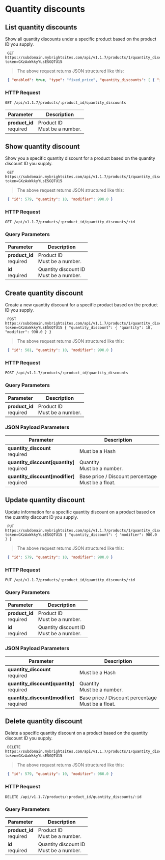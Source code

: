 #  Quantity discounts

## List quantity discounts

Show all quantity discounts under a specific product based on the product ID you supply.

```shell
 GET https://subdomain.mybrightsites.com/api/v1.1.7/products/1/quantity_discounts?token=GXzAxWkkyYLsESGQTU15
```

> The above request returns JSON structured like this:

```json
 { "enabled": true, "type": "fixed_price", "quantity_discounts": [ { "id": 579, "quantity": 5, "modifier": 1000.0 }, { "id": 580, "quantity": 10, "modifier": 990.0 }, { "id": 581, "quantity": 100, "modifier": 900.0 } ] }
```

### HTTP Request

`GET /api/v1.1.7/products/:product_id/quantity_discounts`

Parameter | Description
--------- | -----------
<div><strong>product_id </strong></div><div> required </div> | <div>Product ID</div><div> Must be a number. </div>


## Show quantity discount

Show you a specific quantity discount for a product based on the quantity discount ID you supply.

```shell
 GET https://subdomain.mybrightsites.com/api/v1.1.7/products/1/quantity_discounts/579?token=GXzAxWkkyYLsESGQTU15
```

> The above request returns JSON structured like this:

```json
 { "id": 579, "quantity": 10, "modifier": 990.0 }
```

### HTTP Request

`GET /api/v1.1.7/products/:product_id/quantity_discounts/:id`

### Query Parameters

Parameter | Description
--------- | -----------
<div><strong>product_id </strong></div><div> required </div> | <div>Product ID</div><div> Must be a number. </div>
<div><strong>id </strong></div><div> required </div> | <div>Quantity discount ID</div><div> Must be a number. </div>


## Create quantity discount

Create a new quantity discount for a specific product based on the product ID you supply.

```shell
 POST https://subdomain.mybrightsites.com/api/v1.1.7/products/1/quantity_discounts?token=GXzAxWkkyYLsESGQTU15 { "quantity_discount": { "quantity": 10, "modifier": 990.0 } }
```

> The above request returns JSON structured like this:

```json
 { "id": 581, "quantity": 10, "modifier": 990.0 }
```

### HTTP Request

`POST /api/v1.1.7/products/:product_id/quantity_discounts`

### Query Parameters

Parameter | Description
--------- | -----------
<div><strong>product_id </strong></div><div> required </div> | <div>Product ID</div><div> Must be a number. </div>


### JSON Payload Parameters

Parameter | Description
--------- | -----------
<div><strong>quantity_discount </strong></div><div> required </div> | <div> Must be a Hash </div>
<div><strong>quantity_discount[quantity] </strong></div><div> required </div> | <div>Quantity</div><div> Must be a number. </div>
<div><strong>quantity_discount[modifier] </strong></div><div> required </div> | <div>Base price / Discount percentage</div><div> Must be a float. </div>


## Update quantity discount

Update information for a specific quantity discount on a product based on the quantity discount ID you supply.

```shell
 PUT https://subdomain.mybrightsites.com/api/v1.1.7/products/1/quantity_discounts/579?token=GXzAxWkkyYLsESGQTU15 { "quantity_discount": { "modifier": 980.0 } }
```

> The above request returns JSON structured like this:

```json
 { "id": 579, "quantity": 10, "modifier": 980.0 }
```

### HTTP Request

`PUT /api/v1.1.7/products/:product_id/quantity_discounts/:id`

### Query Parameters

Parameter | Description
--------- | -----------
<div><strong>product_id </strong></div><div> required </div> | <div>Product ID</div><div> Must be a number. </div>
<div><strong>id </strong></div><div> required </div> | <div>Quantity discount ID</div><div> Must be a number. </div>


### JSON Payload Parameters

Parameter | Description
--------- | -----------
<div><strong>quantity_discount </strong></div><div> required </div> | <div> Must be a Hash </div>
<div><strong>quantity_discount[quantity] </strong></div><div> required </div> | <div>Quantity</div><div> Must be a number. </div>
<div><strong>quantity_discount[modifier] </strong></div><div> required </div> | <div>Base price / Discount percentage</div><div> Must be a float. </div>


## Delete quantity discount

Delete a specific quantity discount on a product based on the quantity discount ID you supply.

```shell
 DELETE https://subdomain.mybrightsites.com/api/v1.1.7/products/1/quantity_discounts/579?token=GXzAxWkkyYLsESGQTU15
```

> The above request returns JSON structured like this:

```json
 { "id": 579, "quantity": 10, "modifier": 980.0 }
```

### HTTP Request

`DELETE /api/v1.1.7/products/:product_id/quantity_discounts/:id`

### Query Parameters

Parameter | Description
--------- | -----------
<div><strong>product_id </strong></div><div> required </div> | <div>Product ID</div><div> Must be a number. </div>
<div><strong>id </strong></div><div> required </div> | <div>Quantity discount ID</div><div> Must be a number. </div>
